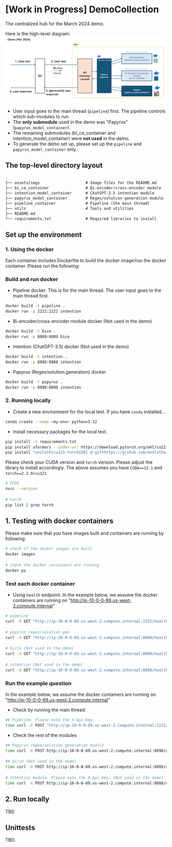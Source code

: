 # [Work in Progress] DemoCollection
The centralized hub for the March 2024 demo.

Here is the high-level diagram:
![demo_flow](assets/imgs/demo_flow.png)

- User input goes to the main thread (`pipeline`) first. The pipeline controls which sub-modules to run.
- The **only submodule** used in the demo was "Papyrus" (`papyrus_model_container`).
- The remaining submodules (bi_ce_container and intention_model_container) were **not used** in the demo.
- To generate the demo set up, please set up the `pipeline` and `papyrus_model_container` only.

## The top-level directory layout

    .
    ├── assets/imgs                    # Image files for the README.md
    ├── bi_ce_container                # Bi-encoder/cross-encoder module
    ├── intention_model_container      # ChatGPT-3.5 intention module
    ├── papyrus_model_container        # Regex/solution generation module
    ├── pipeline_container             # Pipeline (the main thread)
    ├── utils                          # Tools and utilities
    ├── README.md
    └── requirements.txt               # Required libraries to install

## Set up the environment

### 1. Using the docker

Each container includes Dockerfile to build the docker image/run the docker container.
Please run the following:

### Build and run docker

- Pipeline docker. This is for the main thread. The user input goes to the main thread first.

```bash
docker build -t pipeline .
docker run -p 2222:2222 intention
```

- Bi-encoder/cross-encoder module docker (Not used in the demo)

```bash
docker build -t bice .
docker run -p 8089:8089 bice
```

- Intention (ChatGPT-3.5) docker (Not used in the demo)

```bash
docker build -t intention .
docker run -p 8888:8888 intention
```

- Papyrus (Regex/solution generation) docker

```bash
docker build -t papyrus .
docker run -p 8090:8090 intention
```

### 2. Running locally

- Create a new environment for the local test. If you have `conda` installed...

```bash
conda create --name <my-env> python=3.12
```

- Install necessary packages for the local test.

```bash
pip install -r requirements.txt
pip install xformers --index-url https://download.pytorch.org/whl/cu121
pip install "unsloth[cu121-torch220] @ git+https://github.com/unslothai/unsloth.git"
```

Please check your CUDA version and `torch` version. Please adjust the library to install accordingly.
The above assumes you have `CUDA==12.1` and `torch==2.2.0+cu121`

```bash
# CUDA
nvcc --version

# torch
pip list | grep torch
```

## 1. Testing with docker containers

Please make sure that you have images built and containers are running by following:

```bash
# check if the docker images are built
docker images

# check the docker containers are running
docker ps
```

### Test each docker container

- Using `health` endpoint. In the example below, we assume the docker
  containers are running on "http://ip-10-0-0-89.us-west-2.compute.internal"

```bash
# pipeline
curl -X GET "http://ip-10-0-0-89.us-west-2.compute.internal:2222/health"

# papyrus regex/solution gen
curl -X GET "http://ip-10-0-0-89.us-west-2.compute.internal:8090/health"

# bi/ce (Not used in the demo)
curl -X GET "http://ip-10-0-0-89.us-west-2.compute.internal:8089/health"

# intention (Not used in the demo)
curl -X GET "http://ip-10-0-0-89.us-west-2.compute.internal:8888/health"
```

### Run the example question

In the example below, we assume the docker containers are running on "http://ip-10-0-0-89.us-west-2.compute.internal"

- Check by running the main thread:

```bash
## Pipeline. Please note the X-Api-Key.
time curl -X POST "http://ip-10-0-0-89.us-west-2.compute.internal:2222/papyrusGen?conversation_id=conv_test_from_curl&message_id=msg_test_from_curl&source=netlens&dryrun=False&debug=False" -H "Content-Type: application/json" -H "X-Api-Key: 230e2b5e-fb08-405c-b9d2-f17e66be3b47" -d '{"user_input": "One of our network management systems has shown that memory utilization for a cat9200 switched named MRE-Edge2.cisco.com has been increasing. The device is attempting to send telemetry data to DNAC but the connection never establishes. I have noticed that the pubd process is consuming the majority of memory. The device is trying to send telemetry data to our DNAC, but it seems the receiver is responding with a device not found.  Is this a bug?", "nodes_run_data": []}'
```

- Check the rest of the modules

```bash
## Papyrus regex/solution generation module
time curl -X POST http://ip-10-0-0-89.us-west-2.compute.internal:8090/generate -H 'Content-Type: application/json' -d '{"user_input_desc": "One of our network management systems has shown that memory utilization for a cat9200 switched named MRE-Edge2.cisco.com has been increasing. The device is attempting to send telemetry data to DNAC but the connection \\ never establishes. I have noticed that the pubd process is consuming the majority of memory. The device is trying to send telemetry data to our DNAC, but it seems the receiver is responding with a device not found.  Is this a bug?", "page_content": [], "run_papyrus_solution": true}'

## bi/ce (Not used in the demo)
time curl -X POST http://ip-10-0-0-89.us-west-2.compute.internal:8089/query -H "Content-Type: application/json" -d '{"question": "One of our network management systems has shown that memory utilization for the device dtw-302-9300-sw-1 has been increasing. When I log into Catalyst Center, the device is not showing as managed. Today the switch had a log about memory value exceeding 90%. I have noticed that the 'pubd' process is consuming the majority of memory.  Is this a bug?"}'

# Intention module. Please note the X-Api-Key. (Not used in the demo)
time curl -X POST http://ip-10-0-0-89.us-west-2.compute.internal:8888/dev -H "Content-Type: application/json" -H "X-Api-Key: 230e2b5e-fb08-405c-b9d2-f17e66be3b47" -d '{"user_input": "One of our network management systems has shown that memory utilization for a cat9200 switched named MRE-Edge2.cisco.com has been increasing. The device is attempting to send telemetry data to DNAC but the connection never establishes. I have noticed that the pubd process is consuming the majority of memory. The device is trying to send telemetry data to our DNAC, but it seems the receiver is responding with a device not found.  Is this a bug?"}'
```

## 2. Run locally

TBD

## Unittests

TBD.

